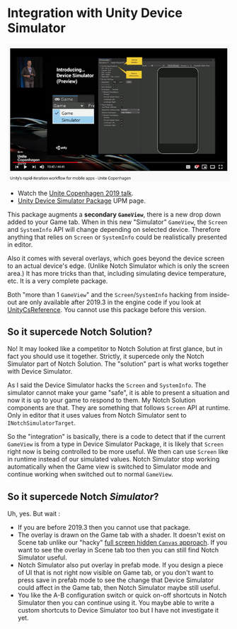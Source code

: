 # Integration with Unity Device Simulator

![Device simulator presentation](images/device-simulator.png)

- Watch the [Unite Copenhagen 2019 talk](https://youtu.be/KFJcMG3mlDA?t=720).
- [Unity Device Simulator Package](https://docs.unity3d.com/Packages/com.unity.device-simulator@latest/) UPM page.

This package augments a **secondary `GameView`**, there is a new drop down added to your Game tab. When in this new "Simulator" `GameView`, the `Screen` and `SystemInfo` API will change depending on selected device. Therefore anything that relies on `Screen` or `SystemInfo` could be realistically presented in editor.

Also it comes with several overlays, which goes beyond the device screen to an actual device's edge. (Unlike Notch Simulator which is only the screen area.) It has more tricks than that, including simulating device temperature, etc. It is a very complete package.

Both "more than 1 `GameView`" and the `Screen`/`SystemInfo` hacking from inside-out are only available after 2019.3 in the engine code if you look at [UnityCsReference](https://github.com/Unity-Technologies/UnityCsReference/). You cannot use this package before this version.

## So it supercede Notch Solution?

No! It may looked like a competitor to Notch Solution at first glance, but in fact you should use it together. Strictly, it supercede only the Notch Simulator part of Notch Solution. The "solution" part is what works together with Device Simulator.

As I said the Device Simulator hacks the `Screen` and `SystemInfo`. The simulator cannot make your game "safe", it is able to present a situation and now it is up to your game to respond to them. My Notch Solution components are that. They are something that follows `Screen` API at runtime. Only in editor that it uses values from Notch Simulator sent to `INotchSimulatorTarget`.

So the "integration" is basically, there is a code to detect that if the current `GameView` is from a type in Device Simulator Package, it is likely that `Screen` right now is being controlled to be more useful. We then can use `Screen` like in runtime instead of our simulated values. Notch Simulator stop working automatically when the Game view is switched to Simulator mode and continue working when switched out to normal `GameView`.

## So it supercede Notch *Simulator*?

Uh, yes. But wait : 

- If you are before 2019.3 then you cannot use that package.
- The overlay is drawn on the Game tab with a shader. It doesn't exist on Scene tab unlike our "hacky" [full screen hidden `Canvas` approach](notch-simulator.md). If you want to see the overlay in Scene tab too then you can still find Notch Simulator useful.
- Notch Simulator also put overlay in prefab mode. If you design a piece of UI that is not right now visible on Game tab, or you don't want to press save in prefab mode to see the change that Device Simulator could affect in the Game tab, then Notch Simulator maybe still useful.
- You like the A-B configuration switch or quick on-off shortcuts in Notch Simulator then you can continue using it. You maybe able to write a custom shortcuts to Device Simulator too but I have not investigate it yet.